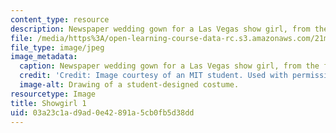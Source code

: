 ```yaml
---
content_type: resource
description: Newspaper wedding gown for a Las Vegas show girl, from the front.
file: /media/https%3A/open-learning-course-data-rc.s3.amazonaws.com/21m-732-beginning-costume-design-and-construction-fall-2008/03a23c1ad9ad0e42891a5cb0fb5d38dd_showgirl1.jpg
file_type: image/jpeg
image_metadata:
  caption: Newspaper wedding gown for a Las Vegas show girl, from the front.
  credit: 'Credit: Image courtesy of an MIT student. Used with permission.'
  image-alt: Drawing of a student-designed costume.
resourcetype: Image
title: Showgirl 1
uid: 03a23c1a-d9ad-0e42-891a-5cb0fb5d38dd
---
```


